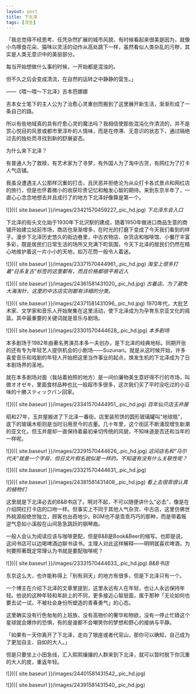 ```yaml
---
layout: post
title: 下北泽
tags: [浮生]
---
```


「我总觉得不经思考、任凭杂然扩展的城市风貌，有时候看起来很美是因为，就像小鸟啄食花朵、猫咪以灵活的动作从高处跳下一样，虽然看似人类杂乱的污秽，其实是人类无意识中的美丽部分。

每当开始想做什么事的时候，一开始都是混浊的。

但不久之后会变成清流，在自然的运转之中静静的营生。」

——《喂～喂～下北泽》吉本芭娜娜

吉本女士笔下的主人公为了治愈心灵重创而搬到了这里展开新生活，渐渐形成了一条自己的路。

所以有些地域真的具有疗愈心灵的魔法吗？我相信使那些混沌化作清流的，并不是赏心悦目的风景或都市里淳朴的人情味，而是在停滞、无意识的状态下，通过隔绝过去的独处而寻找到新的舒展姿态。

为什么来下北泽？

有普通人为了救赎，有艺术家为了寻梦，有外国人为了淘中古货，有网红为了打卡人气店铺。

我虽没遭遇主人公那样沉重的打击，且厌恶并拒绝沦为从众打卡各式景点和网红店的旅行，但是也怀着微小的收获珍贵记忆和触发心智的期待。来到东京半年了，一直心心念念地想去并且成行了的地方下北泽好像算是第一个。

![]({{ site.baseurl }}/images/23421570459227_.pic_hd.jpg)
*下北泽东会入口*

下北泽的街头文化始于1930年下北沢駅的建成，随着1950年做进口商品生意的商铺开始建立站前市场，商店也渐渐增多，在时光的打磨下变成了今天我们看到的样子。漫步下北泽历史悠久的街边巷里，中古衣物店、杂货店和咖啡馆、小餐厅丰富多彩，既是居民们日常生活的场所又充满下町氛围，今天下北泽的居民们仍然在精心地维护着这一片小小的天地，如万花筒一般令人着迷。

![]({{ site.baseurl }}/images/23371570444961_.pic_hd.jpg)
*淘宝上很多打着“日系复古”标签的这里都有，而且价格都很平易近人*

![]({{ site.baseurl }}/images/24361581431020_.pic_hd.jpg)
*古着店。为了避免大海淘针，这里的中古店实则都有详细的分类。*

![]({{ site.baseurl }}/images/24371581431096_.pic_hd.jpg)
1970年代，大批艺术家、文学家和音乐人开始聚集在这里活动，使下北泽成为为孕育东京亚文化的摇篮。其中最重要的关键词就是音乐与剧场。

![]({{ site.baseurl }}/images/23301570444628_.pic_hd.jpg)
*本多剧场*

本多剧场于1982年由著名男演员本多一夫创办，是下北泽的经典地标。同期开张的还有专为年轻艺人提供机会的小剧场——Suzunari。就是从这时候开始，许多喜爱音乐和戏剧的年轻人开始把这里当作事业的起点，焕发生机的下北泽成为了日本剧场界的圣地。

就在本多剧场对面（我站着拍照的地方）是一间价廉物美生意好得不行的市场，叫做オオゼキ，里面食材品种也比一般超市多很多，这次我们买了平时没吃过的小豆味的十勝スティックパン回家。

![]({{ site.baseurl }}/images/23341570444951_.pic_hd.jpg)
*百年仙贝店玉井屋*

昭和27年，玉井屋搬进了下北泽一番街。店里装煎饼的圆形玻璃罐叫“地球瓶”，底下的玻璃木柜则是当时沿用至今的古董。几十年里，这个街区不断涌现增生新潮的亚文化，但玉井屋却一直保持着最初亲切传统的风貌，不知味道是否还和当年的一样呢。

![]({{ site.baseurl }}/images/23291570444626_.pic_hd.jpg)
*这间店名和“马尔代夫”就差一个字母，但日文片假名貌似是一样的。不知道有没有什么关联性呢？*

![]({{ site.baseurl }}/images/23321570444631_.pic_hd.jpg)

![]({{ site.baseurl }}/images/24381581431408_.pic_hd.jpg)
*看上去很乖很认真的植物们*

这里就是下北泽必去的B&B书店了。啊对不起，不可以随便讲什么“必去”，像是在介绍网红打卡店的口吻一样。但事实上不同于其他人气杂货、中古店，这里仿佛世外桃源般绝世独立，顾客也出奇地少。BGM也不是乖乖巧巧的那种，而是带着叛逆气息如小溪般在山间急急跳跃的钢琴曲。

一般人会认为阅读应该与咖啡更配，但是B&B是Book&Beer的缩写。也即是说，这间书店可以边喝啤酒边聊书读书。主理人对此这样解释——明明就喜欢啤酒，为何要照著既定常理认为书就是要配咖啡呢？

![]({{ site.baseurl }}/images/23331570444633_.pic_hd.jpg)
*B&B书店*

东京这么大，也许能称得上「别有洞天」的地方有很多，但是下北泽只有一个。

一个博主在介绍下北泽的文章里提到，这里永远有人在年轻，也让人永远保持年轻。他说的这种年轻和年龄上的不同，更多接近心智层面，属于那种「无论如何也要去试一试，不被社会身份所塑造的青春勇气」的心态。

这里确实没有行色匆匆的上班族，没有高物价的奢华和物欲，没有一停止忙碌这个星球就会爆炸的恐惧，有的是谁都不会嘲笑你的梦想和野心的接纳与平静。

「如果有一天你离开了下北泽，走向了银座或者代官山，那你可以确知，自己成为了更加自主、自如的大人。」

但是只要坐上小田急线，汇入熙熙攘攘的人群来到下北泽，就可以暂时脱下你沉重的大人的皮，重返年轻。


![]({{ site.baseurl }}/images/24401581431542_.pic_hd.jpg)

![]({{ site.baseurl }}/images/24391581431540_.pic_hd.jpg)

